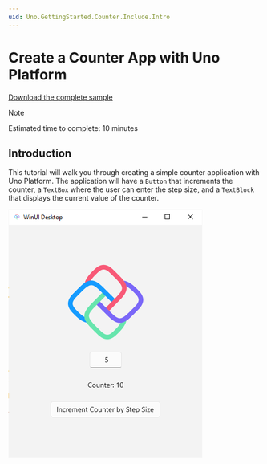 ```yaml
---
uid: Uno.GettingStarted.Counter.Include.Intro
---
```


# Create a Counter App with Uno Platform

[Download the complete sample](https://github.com/unoplatform/Uno.GettingStartedTutorial/tree/master/src/Counter)  

> [!NOTE] 
> Estimated time to complete: 10 minutes

## Introduction

This tutorial will walk you through creating a simple counter application with Uno Platform. The application will have a `Button` that increments the counter, a `TextBox` where the user can enter the step size, and a `TextBlock` that displays the current value of the counter.

![Counter App](Assets/counter-app.png) 

